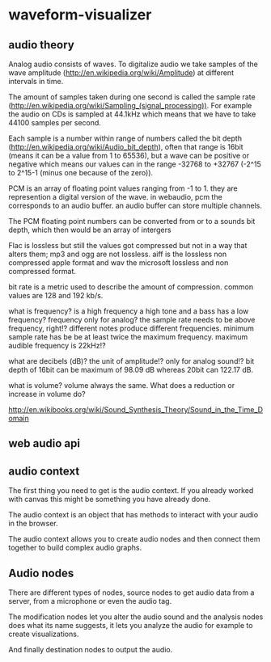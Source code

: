 waveform-visualizer
===================

audio theory
------------

Analog audio consists of waves. To digitalize audio we take samples of the wave amplitude (http://en.wikipedia.org/wiki/Amplitude) at different intervals in time.

The amount of samples taken during one second is called the sample rate (http://en.wikipedia.org/wiki/Sampling_(signal_processing)). For example the audio on CDs is sampled at 44.1kHz which means that we have to take 44100 samples per second.

Each sample is a number within range of numbers called the bit depth (http://en.wikipedia.org/wiki/Audio_bit_depth), often that range is 16bit (means it can be a value from 1 to 65536), but a wave can be positive or negative which means our values can in the range -32768 to +32767 (-2^15 to 2^15-1 (minus one because of the zero)).

PCM is an array of floating point values ranging from -1 to 1. they are represention a digital version of the wave. in webaudio, pcm the corresponds to an audio buffer. an audio buffer can store multiple channels.

The PCM floating point numbers can be converted from or to a sounds bit depth, which then would be an array of intergers  

Flac is lossless but still the values got compressed but not in a way that alters them; mp3 and ogg are not lossless. aiff is the lossless non compressed apple format and wav the microsoft lossless and non compressed format.

bit rate is a metric used to describe the amount of compression. common values are 128 and 192 kb/s.


what is frequency? is a high frequency a high tone and a bass has a low frequency? frequency only for analog? the sample rate needs to be above frequency, right!? different notes produce different frequencies. minimum sample rate has be be at least twice the maximum frequency. maximum audible frequency is 22kHz!?

what are decibels (dB)? the unit of amplitude!? only for analog sound!? bit depth of 16bit can be maximum of 98.09 dB whereas 20bit can 122.17 dB.

what is volume? volume always the same. What does a reduction or increase in volume do?






http://en.wikibooks.org/wiki/Sound_Synthesis_Theory/Sound_in_the_Time_Domain

web audio api
-------------

audio context
-------------

The first thing you need to get is the audio context. If you already worked with canvas this might be something you have already done.

The audio context is an object that has methods to interact with your audio in the browser.

The audio context allows you to create audio nodes and then connect them together to build complex audio graphs.

Audio nodes
-----------

There are different types of nodes, source nodes to get audio data from a server, from a microphone or even the audio tag.

The modification nodes let you alter the audio sound and the analysis nodes does what its name suggests, it lets you analyze the audio for example to create visualizations.

And finally destination nodes to output the audio.

